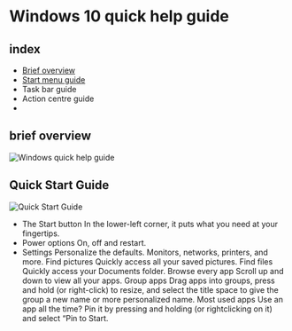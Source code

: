 # Windows 10 quick help guide

## index 
  * [Brief overview](#brief-overview)
  * [Start menu guide](#Start-menu-guide)
  * Task bar guide
  * Action centre guide
  * 



## brief overview

![Windows quick help guide](https://user-images.githubusercontent.com/61669097/118068083-dc574b80-b3f5-11eb-9977-71b410074255.png)






## Quick Start Guide

![Quick Start Guide](https://user-images.githubusercontent.com/61669097/118890003-12df1a00-b952-11eb-9b3e-218612d06ee0.png)

* The Start button
  In the lower-left corner, it puts
  what you need at your fingertips.
* Power options
  On, off and restart.
* Settings
  Personalize the defaults. Monitors,
  networks, printers, and more.
Find pictures
Quickly access all your saved
pictures.
	 Find files
Quickly access your Documents
folder.
Browse every app
Scroll up and down to view all
your apps.
Group apps
Drag apps into groups, press
and hold (or right-click) to resize,
and select the title space to give
the group a new name or more
personalized name.
Most used apps
Use an app all the time? Pin it by
pressing and holding (or rightclicking on it) and select “Pin to
Start.
